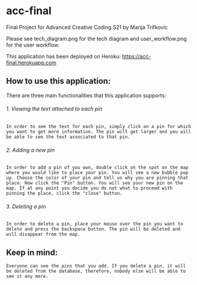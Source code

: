 # acc-final
Final Project for Advanced Creative Coding S21 by Marija Trifkovic

Please see tech_diagram.png for the tech diagram and user_workflow.png for the user workflow.

This application has been deployed on Heroku: https://acc-final.herokuapp.com

## How to use this application:

There are three main functionalities that this application supports:

###### 1. Viewing the text attached to each pin

    In order to see the text for each pin, simply click on a pin for which you want to get more information. The pin will get larger and you will be able to see the text associated to that pin.

###### 2. Adding a new pin

    In order to add a pin of you own, double click on the spot on the map where you would like to place your pin. You will see a new bubble pop up. Choose the color of your pin and tell us why you are pinning that place. Now click the "Pin" button. You will see your new pin on the map. If at any point you decide you do not what to proceed with pinning the place, click the "close" button.

###### 3. Deleting a pin

    In order to delete a pin, place your mouse over the pin you want to delete and press the backspace button. The pin will be deleted and will disappear from the map.

## Keep in mind:

    Everyone can see the pins that you add. If you delete a pin, it will be deleted from the database, therefore, nobody else will be able to see it any more.